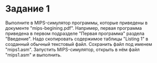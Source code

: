 # Задание 1
Выполните в MIPS-симулятор программы, которые приведены в документе "mips-begining.pdf". Например, первая программа приведена в первом подразделе "Первая программа" раздела "Введение". Надо скопировать содержимое таблицы "Listing 1" в созданный обычный текстовый файл. Сохранить файл под именем "mips1.asm". Запустить MIPS-симулятор, открыть в нём файл "mips1.asm" и выполнить.
